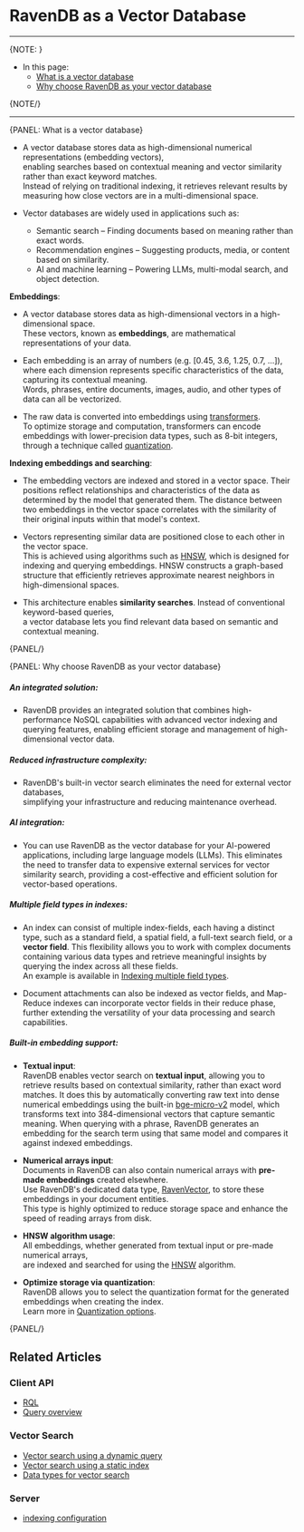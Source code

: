 # RavenDB as a Vector Database
---

{NOTE: }

* In this page:
    * [What is a vector database](../ai-integration/ravendb-as-vector-database#what-is-a-vector-database)
    * [Why choose RavenDB as your vector database](../ai-integration/ravendb-as-vector-database#why-choose-ravendb-as-your-vector-database)
    
{NOTE/}

---

{PANEL: What is a vector database}

* A vector database stores data as high-dimensional numerical representations (embedding vectors),  
  enabling searches based on contextual meaning and vector similarity rather than exact keyword matches.  
  Instead of relying on traditional indexing, it retrieves relevant results by measuring how close vectors are in a multi-dimensional space.

* Vector databases are widely used in applications such as:  

   * Semantic search – Finding documents based on meaning rather than exact words.
   * Recommendation engines – Suggesting products, media, or content based on similarity.
   * AI and machine learning – Powering LLMs, multi-modal search, and object detection.

**Embeddings**:  

* A vector database stores data as high-dimensional vectors in a high-dimensional space.  
  These vectors, known as **embeddings**, are mathematical representations of your data.

* Each embedding is an array of numbers (e.g. [0.45, 3.6, 1.25, 0.7, ...]), where each dimension represents specific characteristics of the data, capturing its contextual meaning.  
  Words, phrases, entire documents, images, audio, and other types of data can all be vectorized.

* The raw data is converted into embeddings using [transformers](https://huggingface.co/docs/transformers).  
  To optimize storage and computation, transformers can encode embeddings with lower-precision data types, such as 8-bit integers, through a technique called [quantization](../ai-integration/vector-search-using-dynamic-query#quantization-options).

**Indexing embeddings and searching**:  

* The embedding vectors are indexed and stored in a vector space.
  Their positions reflect relationships and characteristics of the data as determined by the model that generated them.
  The distance between two embeddings in the vector space correlates with the similarity of their original inputs within that model's context.
  
* Vectors representing similar data are positioned close to each other in the vector space.  
  This is achieved using algorithms such as [HNSW](https://en.wikipedia.org/wiki/Hierarchical_navigable_small_world), which is designed for indexing and querying embeddings.
  HNSW constructs a graph-based structure that efficiently retrieves approximate nearest neighbors in high-dimensional spaces.

* This architecture enables **similarity searches**. Instead of conventional keyword-based queries,  
  a vector database lets you find relevant data based on semantic and contextual meaning.

{PANEL/}

{PANEL: Why choose RavenDB as your vector database}

##### An integrated solution:  

* RavenDB provides an integrated solution that combines high-performance NoSQL capabilities with advanced vector indexing and querying features,
  enabling efficient storage and management of high-dimensional vector data.

##### Reduced infrastructure complexity:

* RavenDB's built-in vector search eliminates the need for external vector databases,  
  simplifying your infrastructure and reducing maintenance overhead.

##### AI integration:  

* You can use RavenDB as the vector database for your AI-powered applications, including large language models (LLMs).
  This eliminates the need to transfer data to expensive external services for vector similarity search,
  providing a cost-effective and efficient solution for vector-based operations.

##### Multiple field types in indexes:  

* An index can consist of multiple index-fields, each having a distinct type, such as a standard field, a spatial field, a full-text search field, or a **vector field**.
  This flexibility allows you to work with complex documents containing various data types and retrieve meaningful insights by querying the index across all these fields.  
  An example is available in [Indexing multiple field types](../ai-integration/vector-search-using-static-index#indexing-multiple-field-types).

* Document attachments can also be indexed as vector fields, and Map-Reduce indexes can incorporate vector fields in their reduce phase, 
  further extending the versatility of your data processing and search capabilities.

##### Built-in embedding support:

* **Textual input**:  
  RavenDB enables vector search on **textual input**, allowing you to retrieve results based on contextual similarity, rather than exact word matches. 
  It does this by automatically converting raw text into dense numerical embeddings using the built-in [bge-micro-v2](https://huggingface.co/TaylorAI/bge-micro-v2) model,
  which transforms text into 384-dimensional vectors that capture semantic meaning.
  When querying with a phrase, RavenDB generates an embedding for the search term using that same model and compares it against indexed embeddings.

* **Numerical arrays input**:  
  Documents in RavenDB can also contain numerical arrays with **pre-made embeddings** created elsewhere.  
  Use RavenDB's dedicated data type, [RavenVector](../ai-integration/data-types-for-vector-search#ravenvector), to store these embeddings in your document entities.  
  This type is highly optimized to reduce storage space and enhance the speed of reading arrays from disk.

* **HNSW algorithm usage**:  
  All embeddings, whether generated from textual input or pre-made numerical arrays,  
  are indexed and searched for using the [HNSW](https://en.wikipedia.org/wiki/Hierarchical_navigable_small_world) algorithm.

* **Optimize storage via quantization**:  
  RavenDB allows you to select the quantization format for the generated embeddings when creating the index.  
  Learn more in [Quantization options](../ai-integration/vector-search-using-dynamic-query#quantization-options).

{PANEL/}

## Related Articles

### Client API

- [RQL](../client-api/session/querying/what-is-rql) 
- [Query overview](../client-api/session/querying/how-to-query)

### Vector Search

- [Vector search using a dynamic query](../ai-integration/vector-search-using-dynamic-query.markdown)
- [Vector search using a static index](../ai-integration/vector-search-using-static-index.markdown)
- [Data types for vector search](../ai-integration/data-tuypes-for-vector-search)

### Server

- [indexing configuration](../server/configuration/indexing-configuration)

